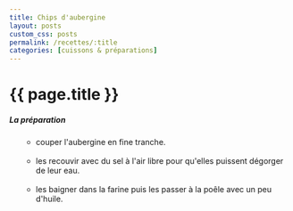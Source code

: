 ```yaml
---
title: Chips d'aubergine
layout: posts
custom_css: posts
permalink: /recettes/:title
categories: [cuissons & préparations]
---
```


# {{ page.title }}

##### La préparation

<ul id="prepa">

<section id="categories" markdown="1">

- couper l'aubergine en fine tranche.<br><br>
- les recouvir avec du sel à l'air libre pour qu'elles puissent dégorger de leur eau.<br><br>
- les baigner dans la farine puis les passer à la poêle avec un peu d'huile.

</section>

</ul>